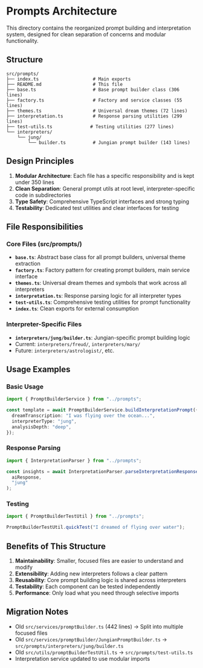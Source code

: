# Prompts Architecture

This directory contains the reorganized prompt building and interpretation system, designed for clean separation of concerns and modular functionality.

## Structure

```
src/prompts/
├── index.ts                    # Main exports
├── README.md                   # This file
├── base.ts                     # Base prompt builder class (306 lines)
├── factory.ts                  # Factory and service classes (55 lines)
├── themes.ts                   # Universal dream themes (72 lines)
├── interpretation.ts           # Response parsing utilities (299 lines)
├── test-utils.ts              # Testing utilities (277 lines)
└── interpreters/
    └── jung/
        └── builder.ts          # Jungian prompt builder (143 lines)
```

## Design Principles

1. **Modular Architecture**: Each file has a specific responsibility and is kept under 350 lines
2. **Clean Separation**: General prompt utils at root level, interpreter-specific code in subdirectories
3. **Type Safety**: Comprehensive TypeScript interfaces and strong typing
4. **Testability**: Dedicated test utilities and clear interfaces for testing

## File Responsibilities

### Core Files (src/prompts/)

- **`base.ts`**: Abstract base class for all prompt builders, universal theme extraction
- **`factory.ts`**: Factory pattern for creating prompt builders, main service interface
- **`themes.ts`**: Universal dream themes and symbols that work across all interpreters
- **`interpretation.ts`**: Response parsing logic for all interpreter types
- **`test-utils.ts`**: Comprehensive testing utilities for prompt functionality
- **`index.ts`**: Clean exports for external consumption

### Interpreter-Specific Files

- **`interpreters/jung/builder.ts`**: Jungian-specific prompt building logic
- Current: `interpreters/freud/`, `interpreters/mary/`
- Future: `interpreters/astrologist/`, etc.

## Usage Examples

### Basic Usage

```typescript
import { PromptBuilderService } from "../prompts";

const template = await PromptBuilderService.buildInterpretationPrompt({
  dreamTranscription: "I was flying over the ocean...",
  interpreterType: "jung",
  analysisDepth: "deep",
});
```

### Response Parsing

```typescript
import { InterpretationParser } from "../prompts";

const insights = await InterpretationParser.parseInterpretationResponse(
  aiResponse,
  "jung"
);
```

### Testing

```typescript
import { PromptBuilderTestUtil } from "../prompts";

PromptBuilderTestUtil.quickTest("I dreamed of flying over water");
```

## Benefits of This Structure

1. **Maintainability**: Smaller, focused files are easier to understand and modify
2. **Extensibility**: Adding new interpreters follows a clear pattern
3. **Reusability**: Core prompt building logic is shared across interpreters
4. **Testability**: Each component can be tested independently
5. **Performance**: Only load what you need through selective imports

## Migration Notes

- Old `src/services/promptBuilder.ts` (442 lines) → Split into multiple focused files
- Old `src/services/promptBuilder/JungianPromptBuilder.ts` → `src/prompts/interpreters/jung/builder.ts`
- Old `src/utils/promptBuilderTestUtil.ts` → `src/prompts/test-utils.ts`
- Interpretation service updated to use modular imports
